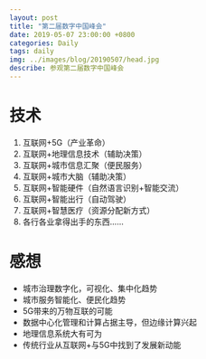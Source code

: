 ```yaml
---
layout: post
title: "第二届数字中国峰会"
date: 2019-05-07 23:00:00 +0800
categories: Daily
tags: daily
img: ../images/blog/20190507/head.jpg
describe: 参观第二届数字中国峰会
---
```


# 技术

1. 互联网+5G（产业革命）
2. 互联网+地理信息技术（辅助决策）
3. 互联网+城市信息汇聚（便民服务）
4. 互联网+城市大脑（辅助决策）
5. 互联网+智能硬件（自然语言识别+智能交流）
6. 互联网+智能出行（自动驾驶）
7. 互联网+智慧医疗（资源分配新方式）
8. 各行各业拿得出手的东西......

# 感想

- 城市治理数字化，可视化、集中化趋势
- 城市服务智能化、便民化趋势
- 5G带来的万物互联的可能
- 数据中心化管理和计算占据主导，但边缘计算兴起
- 地理信息系统大有可为
- 传统行业从互联网+与5G中找到了发展新动能